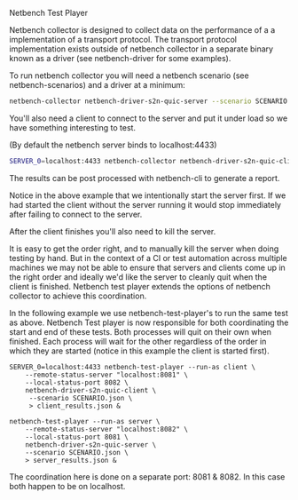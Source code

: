 Netbench Test Player

Netbench collector is designed to collect data on the performance of a
a implementation of a transport protocol. The transport protocol
implementation exists outside of netbench collector in a separate binary
known as a driver (see netbench-driver for some examples).

To run netbench collector you will need a netbench scenario
(see netbench-scenarios) and a driver at a minimum:

```bash
netbench-collector netbench-driver-s2n-quic-server --scenario SCENARIO.json > client_results.json &
```

You'll also need a client to connect to the server and put it under load
so we have something interesting to test.

(By default the netbench server binds to localhost:4433)

```bash
SERVER_0=localhost:4433 netbench-collector netbench-driver-s2n-quic-client --scenario SCENARIO.json > server_results.json
```

The results can be post processed with netbench-cli to generate a report.

Notice in the above example that we intentionally start the server first.
If we had started the client without the server running it would stop
immediately after failing to connect to the server.

After the client finishes you'll also need to kill the server.

It is easy to get the order right, and to manually kill the server when doing
testing by hand. But in the context of a CI or test automation across multiple
machines we may not be able to ensure that servers and clients come up in the
right order and ideally we'd like the server to cleanly quit when the client is
finished. Netbench test player extends the options of netbench collector to
achieve this coordination.

In the following example we use netbench-test-player's to
run the same test as above. Netbench Test player is now responsible for both coordinating
the start and end of these tests. Both processes will quit on their own when finished.
Each process will wait for the other regardless of the order in which they are started
(notice in this example the client is started first).

```
SERVER_0=localhost:4433 netbench-test-player --run-as client \
    --remote-status-server "localhost:8081" \
    --local-status-port 8082 \
    netbench-driver-s2n-quic-client \
     --scenario SCENARIO.json \
     > client_results.json &

netbench-test-player --run-as server \
    --remote-status-server "localhost:8082" \
    --local-status-port 8081 \
    netbench-driver-s2n-quic-server \
    --scenario SCENARIO.json \
    > server_results.json &
```

The coordination here is done on a separate port: 8081 & 8082. In this case
both happen to be on localhost.